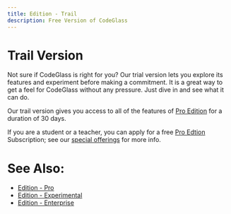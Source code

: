 ```yaml
---
title: Edition - Trail
description: Free Version of CodeGlass
---
```

# Trail Version
Not sure if CodeGlass is right for you? Our trial version lets you explore its features and experiment before making a commitment. It is a great way to get a feel for CodeGlass without any pressure. Just dive in and see what it can do.

Our trail version gives you access to all of the features of [Pro Edition](Pro.md) for a duration of 30 days.



If you are a student or a teacher, you can apply for a free [Pro Edtion](Pro.md) Subscription; see our [special offerings](../LicenseTypes/SpecialOffers.md) for more info.

# See Also:
- [Edition - Pro](Pro.md)
- [Edition - Experimental](Experimental.md)
- [Edition - Enterprise](Enterprise.md)

